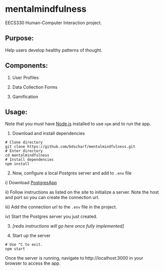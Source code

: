 # mentalmindfulness
EECS330 Human-Computer Interaction project.

## Purpose:
Help users develop healthy patterns of thought.

## Components:
1) User Profiles

2) Data Collection Forms

3) Gamification

## Usage:
Note that you must have [Node.js](https://nodejs.org/en/) installed to use ```npm``` and to run the app.

1) Download and install dependencies

```
# Clone directory
git clone https://github.com/bdscharf/mentalmindfulness.git
# Enter directory
cd mentalmindfulness
# Install dependencies
npm install
```
2) Now, configure a local Postgres server and add to ```.env``` file

i) Download [PostgresApp](https://postgresapp.com/)

ii) Follow instructions as listed on the site to initialize a server. Note the host and port so you can create the connection url.

iii) Add the connection url to the ```.env``` file in the project.

iv) Start the Postgres server you just created.

3) *[redis instructions will go here once fully implemented]*

4) Start up the server

```
# Use ^C to exit.
npm start
```

Once the server is running, navigate to http://localhost:3000 in your browser to access the app.